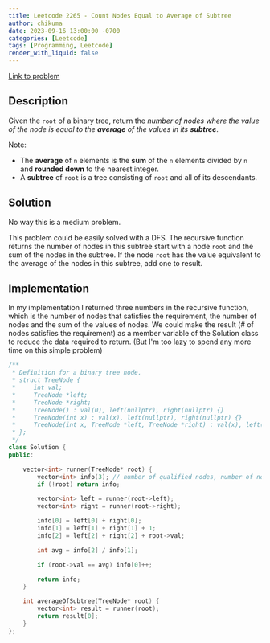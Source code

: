 ```yaml
---
title: Leetcode 2265 - Count Nodes Equal to Average of Subtree
author: chikuma
date: 2023-09-16 13:00:00 -0700
categories: [Leetcode]
tags: [Programming, Leetcode]
render_with_liquid: false
---
```


[Link to problem](https://leetcode.com/problems/count-nodes-equal-to-average-of-subtree/)

## Description

Given the `root` of a binary tree, return the *number of nodes where the value
of the node is equal to the **average** of the values in its **subtree***.

Note:
* The **average** of `n` elements is the **sum** of the `n` elements divided by
  `n` and **rounded down** to the nearest integer.
* A **subtree** of `root` is a tree consisting of `root` and all of its
  descendants.

## Solution

No way this is a medium problem.

This problem could be easily solved with a DFS. The recursive function returns
the number of nodes in this subtree start with a node `root` and the sum of the
nodes in the subtree. If the node `root` has the value equivalent to the average
of the nodes in this subtree, add one to result.

## Implementation

In my implementation I returned three numbers in the recursive function, which
is the number of nodes that satisfies the requirement, the number of nodes and
the sum of the values of nodes. We could make the result (# of nodes satisfies
the requirement) as a member variable of the Solution class to reduce the data
required to return. (But I'm too lazy to spend any more time on this simple
problem)

```cpp
/**
 * Definition for a binary tree node.
 * struct TreeNode {
 *     int val;
 *     TreeNode *left;
 *     TreeNode *right;
 *     TreeNode() : val(0), left(nullptr), right(nullptr) {}
 *     TreeNode(int x) : val(x), left(nullptr), right(nullptr) {}
 *     TreeNode(int x, TreeNode *left, TreeNode *right) : val(x), left(left), right(right) {}
 * };
 */
class Solution {
public:

    vector<int> runner(TreeNode* root) {
        vector<int> info(3); // number of qualified nodes, number of nodes, sum of the values of nodes
        if (!root) return info;

        vector<int> left = runner(root->left);
        vector<int> right = runner(root->right);

        info[0] = left[0] + right[0];
        info[1] = left[1] + right[1] + 1;
        info[2] = left[2] + right[2] + root->val;

        int avg = info[2] / info[1];

        if (root->val == avg) info[0]++;

        return info;
    }

    int averageOfSubtree(TreeNode* root) {
        vector<int> result = runner(root);
        return result[0];
    }
};
```
